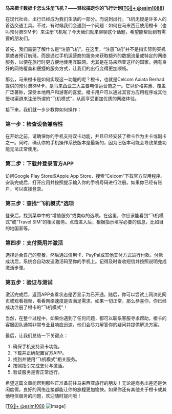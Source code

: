 **马来橙卡数据卡怎么注册飞机？——轻松搞定你的飞行计划[[TG💪+ @esim1088](https://t.me/s/esim1088)]**

在现代社会，出行已经成为我们生活的一部分。而说到出行，飞机无疑是许多人的首选交通工具。不过，有时候我们会遇到一个问题：如何在马来西亚使用橙卡（也叫预付费SIM卡）来注册飞机呢？今天我们就来聊聊这个话题，希望能帮助到有需要的朋友们。

首先，我们需要了解什么是“注册飞机”。在这里，“注册飞机”并不是指实际购买机票或者预订航班，而是通过手机运营商的服务来获取额外的数据流量或特定的网络服务，以便在旅行时更方便地使用互联网。尤其是在马来西亚这样的国家，拥有良好的网络覆盖和便捷的服务方式，让我们的出行变得更加顺畅。

那么，马来橙卡是如何实现这一功能的呢？橙卡，也就是Celcom Axiata Berhad提供的预付费SIM卡，是马来西亚三大主要电信运营商之一。它以价格实惠、覆盖广泛著称，深受本地用户和游客的喜爱。橙卡用户可以通过其官方应用程序或其他授权渠道来注册所谓的“飞机模式”，从而享受更加优质的网络体验。

接下来，我们就一步步教你如何操作：

### **第一步：检查设备兼容性**
在开始之前，请确保你的手机支持双卡功能，并且已经安装了橙卡作为主卡或副卡之一。同时，确认你的手机操作系统版本是最新的，因为旧版本可能会导致某些功能无法正常使用。

### **第二步：下载并登录官方APP**
访问Google Play Store或Apple App Store，搜索“Celcom”下载官方应用程序。安装完成后，打开应用并按照提示输入你的手机号码进行注册。如果你已经有账户，可以直接登录。

### **第三步：查找“飞机模式”选项**
登录后，找到菜单中的“增值服务”或类似的选项。在这里，你应该能看到“飞机模式”或“Travel SIM”的相关服务。点击进入后，根据指示填写必要的信息，比如目的地国家等。

### **第四步：支付费用并激活**
选择适合自己的套餐，然后通过信用卡、PayPal或其他支付方式进行付款。付款成功后，系统会自动发送激活码至你的手机上。记得及时查收短信并按照说明完成激活步骤。

### **第五步：验证与测试**
激活完成后，返回APP查看状态是否显示为已开通。随后，你可以尝试上网浏览网页或观看视频，看看网络速度是否满足需求。如果一切正常，那么恭喜你，你已经成功注册了橙卡的“飞机模式”！

当然，在整个过程中，如果你遇到了任何问题，都可以联系客服寻求帮助。橙卡的客服团队通常非常专业且响应迅速，他们会尽力解答你的疑问并提供解决方案。

最后，让我们总结一下关键点：
1. 确保手机支持双卡功能。
2. 下载并正确配置官方APP。
3. 找到并使用“飞机模式”相关服务。
4. 按照指引完成支付与激活。
5. 验证服务是否正常运行。

希望这篇文章能帮到那些正准备前往马来西亚旅行的朋友！无论是商务出差还是休闲度假，良好的网络连接都能让你的旅程更加愉快。如果你还有其他关于橙卡或其他电信服务的问题，欢迎随时提问哦！

[[TG💪+ @esim1088](https://t.me/s/esim1088) ![Image](https://i.postimg.cc/4NQfJmqS/Snipaste-2025-05-13-00-14-12.png)]